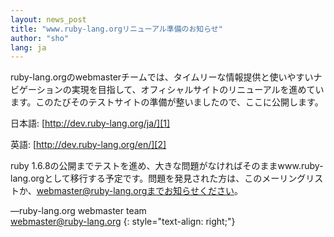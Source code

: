 ```yaml
---
layout: news_post
title: "www.ruby-lang.orgリニューアル準備のお知らせ"
author: "sho"
lang: ja
---
```


ruby-lang.orgのwebmasterチームでは、タイムリーな情報提供と使いやすいナビゲーションの実現を目指して、オフィシャルサイトのリニューアルを進めています。このたびそのテストサイトの準備が整いましたので、ここに公開します。

日本語: [http://dev.ruby-lang.org/ja/][1]

英語: [http://dev.ruby-lang.org/en/][2]

ruby
1.6.8の公開までテストを進め、大きな問題がなければそのままwww.ruby-lang.orgとして移行する予定です。問題を発見された方は、このメーリングリストか、webmaster@ruby-lang.orgまでお知らせください。

—ruby-lang.org webmaster team  
[webmaster@ruby-lang.org](mailto:webmaster@ruby-lang.org)
{: style="text-align: right;"}



[1]: http://dev.ruby-lang.org/ja/ 
[2]: http://dev.ruby-lang.org/en/ 
